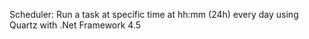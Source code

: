Scheduler: Run a task at specific time at hh:mm (24h) every day using Quartz with .Net Framework 4.5
